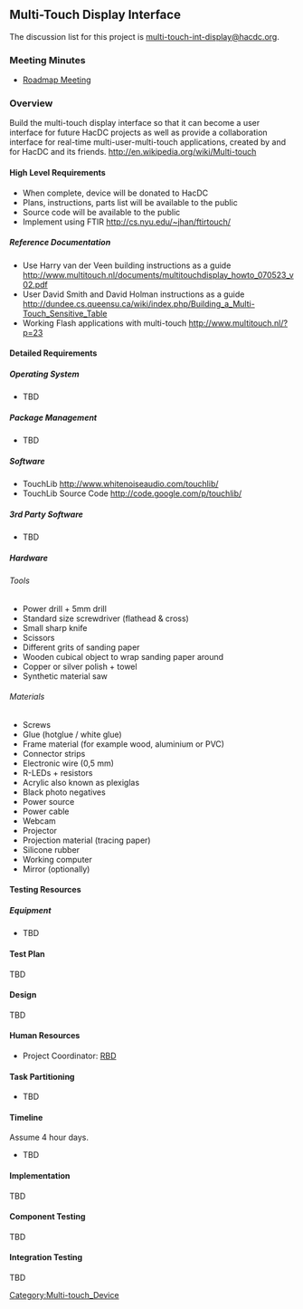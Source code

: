## Multi-Touch Display Interface

The discussion list for this project is
[multi-touch-int-display@hacdc.org](http://hacdc.org/mailman/listinfo/multi-touch-int-display_hacdc.org).

### Meeting Minutes

- [Roadmap Meeting](MTID030708 "wikilink")

### Overview

Build the multi-touch display interface so that it can become a user
interface for future HacDC projects as well as provide a collaboration
interface for real-time multi-user-multi-touch applications, created by
and for HacDC and its friends.
<http://en.wikipedia.org/wiki/Multi-touch>

#### High Level Requirements

- When complete, device will be donated to HacDC
- Plans, instructions, parts list will be available to the public
- Source code will be available to the public
- Implement using FTIR <http://cs.nyu.edu/~jhan/ftirtouch/>

##### Reference Documentation

- Use Harry van der Veen building instructions as a guide
  <http://www.multitouch.nl/documents/multitouchdisplay_howto_070523_v02.pdf>
- User David Smith and David Holman instructions as a guide
  <http://dundee.cs.queensu.ca/wiki/index.php/Building_a_Multi-Touch_Sensitive_Table>
- Working Flash applications with multi-touch
  <http://www.multitouch.nl/?p=23>

#### Detailed Requirements

##### Operating System

- TBD

##### Package Management

- TBD

##### Software

- TouchLib <http://www.whitenoiseaudio.com/touchlib/>
- TouchLib Source Code <http://code.google.com/p/touchlib/>

##### 3rd Party Software

- TBD

##### Hardware

###### Tools

- Power drill + 5mm drill
- Standard size screwdriver (flathead & cross)
- Small sharp knife
- Scissors
- Different grits of sanding paper
- Wooden cubical object to wrap sanding paper around
- Copper or silver polish + towel
- Synthetic material saw

###### Materials

- Screws
- Glue (hotglue / white glue)
- Frame material (for example wood, aluminium or PVC)
- Connector strips
- Electronic wire (0,5 mm)
- R-LEDs + resistors
- Acrylic also known as plexiglas
- Black photo negatives
- Power source
- Power cable
- Webcam
- Projector
- Projection material (tracing paper)
- Silicone rubber
- Working computer
- Mirror (optionally)

#### Testing Resources

##### Equipment

- TBD

#### Test Plan

TBD

#### Design

TBD

#### Human Resources

- Project Coordinator: [RBD](User:Rdegraci "wikilink")

#### Task Partitioning

- TBD

#### Timeline

Assume 4 hour days.

- TBD

#### Implementation

TBD

#### Component Testing

TBD

#### Integration Testing

TBD

<noinclude> </noinclude>

[Category:Multi-touch_Device](Category:Multi-touch_Device "wikilink")